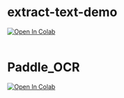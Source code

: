 # extract-text-demo
[![Open In Colab](https://colab.research.google.com/assets/colab-badge.svg)](https://colab.research.google.com/github/oxmp/extract-text-demo/blob/main/extract_text_from_ID_card.ipynb) <br><br>
# Paddle_OCR
[![Open In Colab](https://colab.research.google.com/assets/colab-badge.svg)](https://colab.research.google.com/github/oxmp/extract-text-demo/blob/main/Paddle_OCR_Tutorial.ipynb) <br><br>
